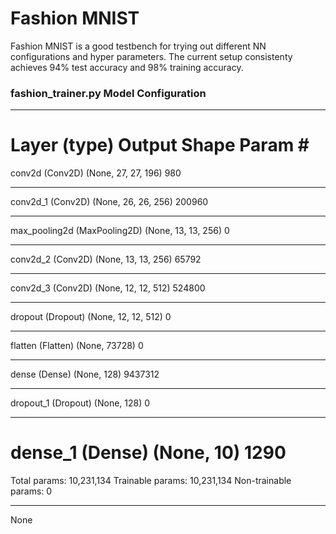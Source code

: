 # Fashion MNIST

Fashion MNIST is a good testbench for trying out different NN configurations and hyper parameters. The current setup consistenty achieves 94% test accuracy and 98% training accuracy.


### fashion_trainer.py Model Configuration ###
_________________________________________________________________
Layer (type)                 Output Shape              Param #
=================================================================
conv2d (Conv2D)              (None, 27, 27, 196)       980
_________________________________________________________________
conv2d_1 (Conv2D)            (None, 26, 26, 256)       200960
_________________________________________________________________
max_pooling2d (MaxPooling2D) (None, 13, 13, 256)       0
_________________________________________________________________
conv2d_2 (Conv2D)            (None, 13, 13, 256)       65792
_________________________________________________________________
conv2d_3 (Conv2D)            (None, 12, 12, 512)       524800
_________________________________________________________________
dropout (Dropout)            (None, 12, 12, 512)       0
_________________________________________________________________
flatten (Flatten)            (None, 73728)             0
_________________________________________________________________
dense (Dense)                (None, 128)               9437312
_________________________________________________________________
dropout_1 (Dropout)          (None, 128)               0
_________________________________________________________________
dense_1 (Dense)              (None, 10)                1290
=================================================================
Total params: 10,231,134
Trainable params: 10,231,134
Non-trainable params: 0
_________________________________________________________________
None

